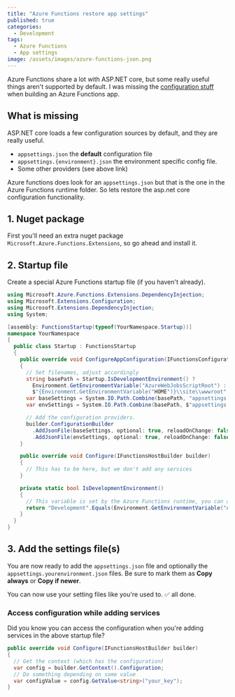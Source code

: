 ```yaml
---
title: "Azure Functions restore app settings"
published: true
categories:
  - Development
tags:
  - Azure Functions
  - App settings
image: /assets/images/azure-functions-json.png
---
```


Azure Functions share a lot with ASP.NET core, but some really useful things aren't supported by default. I was missing the [configuration stuff](https://docs.microsoft.com/en-us/aspnet/core/fundamentals/configuration/) when building an Azure Functions app.

<!--more-->

## What is missing

ASP.NET core loads a few configuration sources by default, and they are really useful.

- `appsettings.json` the **default** configuration file
- `appsettings.{environment}.json` the environment specific config file.
- Some other providers (see above link)

Azure functions does look for an `appsettings.json` but that is the one in the Azure Functions runtime folder. So lets restore the asp.net core configuration functionality.

## 1. Nuget package

First you'll need an extra nuget package `Microsoft.Azure.Functions.Extensions`, so go ahead and install it.

## 2. Startup file

Create a special Azure Functions startup file (if you haven't already).

```csharp
using Microsoft.Azure.Functions.Extensions.DependencyInjection;
using Microsoft.Extensions.Configuration;
using Microsoft.Extensions.DependencyInjection;
using System;

[assembly: FunctionsStartup(typeof(YourNamespace.Startup))]
namespace YourNamespace
{
  public class Startup : FunctionsStartup
  {
    public override void ConfigureAppConfiguration(IFunctionsConfigurationBuilder builder)
    {
      // Set filenames, adjust accordingly
      string basePath = Startup.IsDevelopmentEnvironment() ?
        Environment.GetEnvironmentVariable("AzureWebJobsScriptRoot") :
        $"{Environment.GetEnvironmentVariable("HOME")}\\site\\wwwroot";
      var baseSettings = System.IO.Path.Combine(basePath, "appsettings.json");
      var envSettings = System.IO.Path.Combine(basePath, $"appsettings.{Environment.GetEnvironmentVariable("AZURE_FUNCTIONS_ENVIRONMENT")}.json");

      // Add the configuration providers.
      builder.ConfigurationBuilder
        .AddJsonFile(baseSettings, optional: true, reloadOnChange: false)
        .AddJsonFile(envSettings, optional: true, reloadOnChange: false);
    }

    public override void Configure(IFunctionsHostBuilder builder)
    {
      // This has to be here, but we don't add any services
    }

    private static bool IsDevelopmentEnvironment()
    {
      // This variable is set by the Azure Functions runtime, you can also use your own logic.
      return "Development".Equals(Environment.GetEnvironmentVariable("AZURE_FUNCTIONS_ENVIRONMENT"), StringComparison.OrdinalIgnoreCase);
    }
  }
}
```

## 3. Add the settings file(s)

You are now ready to add the `appsettings.json` file and optionally the `appsettings.yourenvironment.json` files. Be sure to mark them as **Copy always** or **Copy if newer**.

You can now use your setting files like you're used to. ✅ all done.

### Access configuration while adding services

Did you know you can access the configuration when you're adding services in the above startup file?

```csharp
public override void Configure(IFunctionsHostBuilder builder)
{
  // Get the context (which has the configuration)
  var config = builder.GetContext().Configuration;
  // Do something depending on some value
  var configValue = config.GetValue<string>("your_key");
}
```
